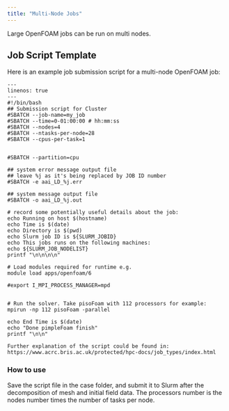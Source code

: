 ```yaml
---
title: "Multi-Node Jobs"
---
```


Large OpenFOAM jobs can be run on multi nodes.


## Job Script Template

Here is an example job submission script for a multi-node OpenFOAM job:

```{code-block} bash
---
linenos: true
---
#!/bin/bash
## Submission script for Cluster
#SBATCH --job-name=my_job
#SBATCH --time=0-01:00:00 # hh:mm:ss
#SBATCH --nodes=4
#SBATCH --ntasks-per-node=28
#SBATCH --cpus-per-task=1


#SBATCH --partition=cpu

## system error message output file
## leave %j as it's being replaced by JOB ID number
#SBATCH -e aai_LD_%j.err

## system message output file
#SBATCH -o aai_LD_%j.out

# record some potentially useful details about the job: 
echo Running on host $(hostname) 
echo Time is $(date) 
echo Directory is $(pwd) 
echo Slurm job ID is ${SLURM_JOBID} 
echo This jobs runs on the following machines: 
echo ${SLURM_JOB_NODELIST} 
printf "\n\n\n\n" 

# Load modules required for runtime e.g.
module load apps/openfoam/6

#export I_MPI_PROCESS_MANAGER=mpd


# Run the solver. Take pisoFoam with 112 processors for example:
mpirun -np 112 pisoFoam -parallel 

echo End Time is $(date) 
echo "Done pimpleFoam finish"
printf "\n\n"

```

```{note}
Further explanation of the script could be found in: https://www.acrc.bris.ac.uk/protected/hpc-docs/job_types/index.html
```
### How to use
Save the script file in the case folder, and submit it to Slurm after the decomposition of mesh and initial field data. The processors number is the nodes number times the number of tasks per node. 

